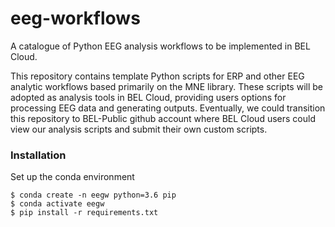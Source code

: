 # eeg-workflows
A catalogue of Python EEG analysis workflows to be implemented in BEL Cloud.

This repository contains template Python scripts for ERP and other EEG
analytic workflows based primarily on the MNE library. These scripts will
be adopted as analysis tools in BEL Cloud, providing users options for
processing EEG data and generating outputs. Eventually, we could transition
this repository to BEL-Public github account where BEL Cloud users could
view our analysis scripts and submit their own custom scripts.

### Installation
Set up the conda environment
```
$ conda create -n eegw python=3.6 pip
$ conda activate eegw
$ pip install -r requirements.txt
```

